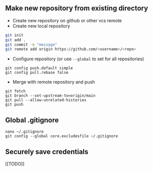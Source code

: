 ## Make new repository from existing directory

- Create new repository on github or other vcs remote
- Create new local repository
```bash
git init
git add .
git commit -m "message"
git remote add origin https://github.com/<username>/<repo>
```
- Configure repository (or use `--global` to set for all repositories)

```shell
git config push.default simple
git config pull.rebase false
```
- Merge with remote repository and push
```shell
git fetch
git branch --set-upstream-to=origin/main
git pull --allow-unrelated-histories
git push
```


## Global .gitignore

```shell
nano ~/.gitignore
git config --global core.excludesfile ~/.gitignore
```

## Securely save credentials
[[TODO]]







